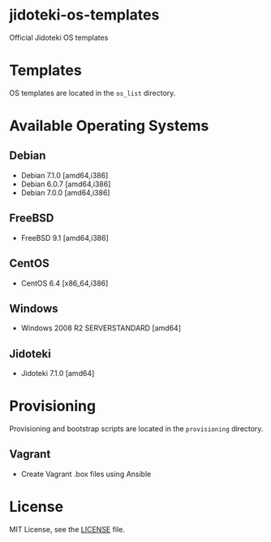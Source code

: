 jidoteki-os-templates
=====================

Official Jidoteki OS templates

# Templates

OS templates are located in the `os_list` directory.

# Available Operating Systems

## Debian

* Debian 7.1.0 [amd64,i386]
* Debian 6.0.7 [amd64,i386]
* Debian 7.0.0 [amd64,i386]

## FreeBSD

* FreeBSD 9.1 [amd64,i386]

## CentOS

* CentOS 6.4 [x86_64,i386]

## Windows

* Windows 2008 R2 SERVERSTANDARD [amd64]

## Jidoteki

* Jidoteki 7.1.0 [amd64]

# Provisioning

Provisioning and bootstrap scripts are located in the `provisioning` directory.

## Vagrant

* Create Vagrant .box files using Ansible

# License

MIT License, see the [LICENSE](https://github.com/unscramble/jidoteki-os-templates/blob/master/LICENSE) file.
